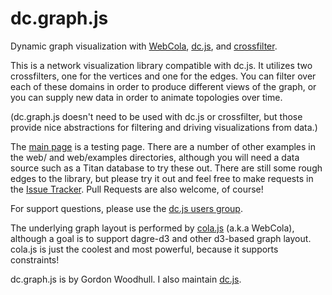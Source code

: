 # dc.graph.js

Dynamic graph visualization with [WebCola](http://marvl.infotech.monash.edu/webcola/),
[dc.js](http://dc-js.github.io/dc.js/), and [crossfilter](http://square.github.io/crossfilter/).

This is a network visualization library compatible with dc.js. It utilizes two crossfilters,
one for the vertices and one for the edges. You can filter over each of these domains in order
to produce different views of the graph, or you can supply new data in order to animate
topologies over time.

(dc.graph.js doesn't need to be used with dc.js or crossfilter, but those provide nice
abstractions for filtering and driving visualizations from data.)

The [main page](http://dc-js.github.io/dc.graph.js) is a testing page. There are a number of
other examples in the web/ and web/examples directories, although you will need a data source
such as a Titan database to try these out. There are still some rough edges to the library,
but please try it out and feel free to make requests in the
[Issue Tracker](https://github.com/dc-js/dc.graph.js/issues). Pull Requests are also welcome, of course!

For support questions, please use the
[dc.js users group](https://groups.google.com/forum/?fromgroups#!forum/dc-js-user-group).

The underlying graph layout is performed by [cola.js](https://github.com/tgdwyer/WebCola)
(a.k.a WebCola), although a goal is to support dagre-d3 and other d3-based graph layout.
cola.js is just the coolest and most powerful, because it supports constraints!

dc.graph.js is by Gordon Woodhull. I also maintain [dc.js](https://github.com/dc-js/dc.js).
